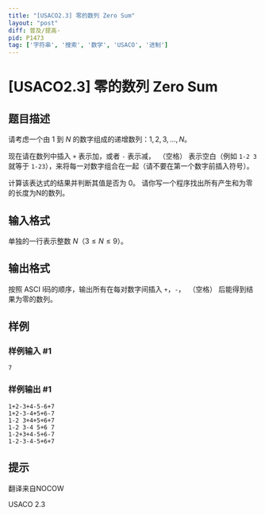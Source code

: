 ```yaml
---
title: "[USACO2.3] 零的数列 Zero Sum"
layout: "post"
diff: 普及/提高-
pid: P1473
tag: ['字符串', '搜索', '数学', 'USACO', '进制']
---
```

# [USACO2.3] 零的数列 Zero Sum
## 题目描述

请考虑一个由 $1$ 到 $N$ 的数字组成的递增数列：$1, 2, 3, \ldots, N$。

现在请在数列中插入 `+` 表示加，或者 `-` 表示减，` `（空格） 表示空白（例如 `1-2 3` 就等于 `1-23`），来将每一对数字组合在一起（请不要在第一个数字前插入符号）。

计算该表达式的结果并判断其值是否为 $0$。 请你写一个程序找出所有产生和为零的长度为N的数列。

## 输入格式

单独的一行表示整数 $N$（$3 \leq N \leq 9$）。

## 输出格式

按照 ASCI I码的顺序，输出所有在每对数字间插入 `+`，`-`，` `（空格） 后能得到结果为零的数列。

## 样例

### 样例输入 #1
```
7

```
### 样例输出 #1
```
1+2-3+4-5-6+7
1+2-3-4+5+6-7
1-2 3+4+5+6+7
1-2 3-4 5+6 7
1-2+3+4-5+6-7
1-2-3-4-5+6+7
```
## 提示

翻译来自NOCOW

USACO 2.3

